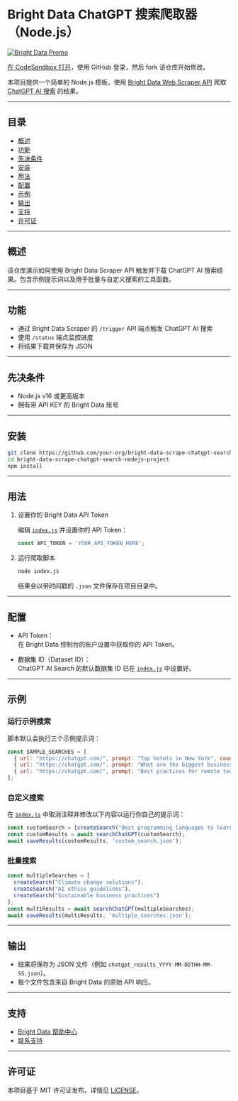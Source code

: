 # Bright Data ChatGPT 搜索爬取器（Node.js）

[![Bright Data Promo](https://github.com/bright-cn/LinkedIn-Scraper/raw/main/Proxies%20and%20scrapers%20GitHub%20bonus%20banner.png)](https://www.bright.cn/)


<a href="https://githubbox.com/bright-cn/bright-data-scrape-chatgpt-search-nodejs-project?file=index.py" target="_blank">在 CodeSandbox 打开</a>，使用 GitHub 登录，然后 fork 该仓库开始修改。

本项目提供一个简单的 Node.js 模板，使用 [Bright Data Web Scraper API](https://www.bright.cn/products/web-scraper/chatgpt) 爬取 [ChatGPT AI 搜索](https://www.bright.cn/products/web-scraper/chatgpt) 的结果。

---

## 目录

- [概述](#概述)
- [功能](#功能)
- [先决条件](#先决条件)
- [安装](#安装)
- [用法](#用法)
- [配置](#配置)
- [示例](#示例)
- [输出](#输出)
- [支持](#支持)
- [许可证](#许可证)

---

## 概述

该仓库演示如何使用 Bright Data Scraper API 触发并下载 ChatGPT AI 搜索结果。包含示例提示词以及用于批量与自定义搜索的工具函数。

---

## 功能

- 通过 Bright Data Scraper 的 `/trigger` API 端点触发 ChatGPT AI 搜索
- 使用 `/status` 端点监控进度
- 将结果下载并保存为 JSON

---

## 先决条件

- Node.js v16 或更高版本
- 拥有带 API KEY 的 Bright Data 账号

---

## 安装

```sh
git clone https://github.com/your-org/bright-data-scrape-chatgpt-search-nodejs-project.git
cd bright-data-scrape-chatgpt-search-nodejs-project
npm install
```

---

## 用法

1. 设置你的 Bright Data API Token

   编辑 [`index.js`](index.js) 并设置你的 API Token：
   ```js
   const API_TOKEN = 'YOUR_API_TOKEN_HERE';
   ```

2. 运行爬取脚本

   ```sh
   node index.js
   ```

   结果会以带时间戳的 `.json` 文件保存在项目目录中。

---

## 配置

- API Token：  
  在 Bright Data 控制台的账户设置中获取你的 API Token。

- 数据集 ID（Dataset ID）：  
  ChatGPT AI Search 的默认数据集 ID 已在 [`index.js`](index.js) 中设置好。

---

## 示例

### 运行示例搜索

脚本默认会执行三个示例提示词：
```js
const SAMPLE_SEARCHES = [
  { url: "https://chatgpt.com/", prompt: "Top hotels in New York", country: "" ],
  { url: "https://chatgpt.com/", prompt: "What are the biggest business trends to watch in the next five years?", country: "" ],
  { url: "https://chatgpt.com/", prompt: "Best practices for remote team management", country: "" }
];
```

### 自定义搜索

在 [`index.js`](index.js) 中取消注释并修改以下内容以运行你自己的提示词：
```js
const customSearch = [createSearch("Best programming languages to learn in 2024")];
const customResults = await searchChatGPT(customSearch);
await saveResults(customResults, 'custom_search.json');
```

### 批量搜索

```js
const multipleSearches = [
  createSearch("Climate change solutions"),
  createSearch("AI ethics guidelines"),
  createSearch("Sustainable business practices")
];
const multiResults = await searchChatGPT(multipleSearches);
await saveResults(multiResults, 'multiple_searches.json');
```

---

## 输出

- 结果将保存为 JSON 文件（例如 `chatgpt_results_YYYY-MM-DDTHH-MM-SS.json`）。
- 每个文件包含来自 Bright Data 的原始 API 响应。

---

## 支持

- [Bright Data 帮助中心](https://www.bright.cn/help)
- [联系支持](https://www.bright.cn/contact-us)

---

## 许可证

本项目基于 MIT 许可证发布。详情见 [LICENSE](LICENSE)。
